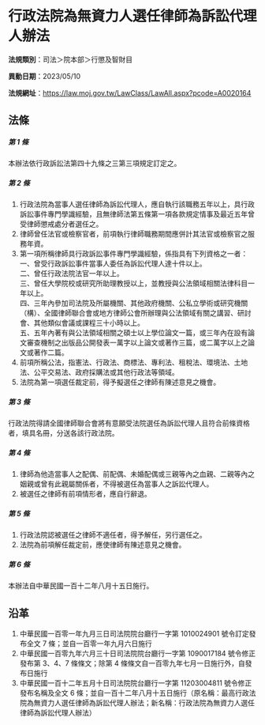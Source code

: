 # 行政法院為無資力人選任律師為訴訟代理人辦法




**法規類別**：司法＞院本部＞行懲及智財目

**異動日期**：2023/05/10  

**法規網址**：https://law.moj.gov.tw/LawClass/LawAll.aspx?pcode=A0020164



## 法條
##### 第 1 條
本辦法依行政訴訟法第四十九條之三第三項規定訂定之。

##### 第 2 條
1. 行政法院為當事人選任律師為訴訟代理人，應自執行該職務五年以上，具行政訴訟事件專門學識經驗，且無律師法第五條第一項各款規定情事及最近五年曾受律師懲戒處分者選任之。
1. 律師曾任法官或檢察官者，前項執行律師職務期間應併計其法官或檢察官之服務年資。
1. 第一項所稱律師具行政訴訟事件專門學識經驗，係指具有下列資格之一者：  
一、曾受行政訴訟事件當事人委任為訴訟代理人達十件以上。  
二、曾任行政法院法官一年以上。  
三、曾任大學院校或研究所助理教授以上，並教授與公法領域相關法律科目一年以上。  
四、三年內參加司法院及所屬機關、其他政府機關、公私立學術或研究機關（構）、全國律師聯合會或地方律師公會所辦理與公法領域有關之講習、研討會、其他類似會議或課程三十小時以上。  
五、五年內著有與公法領域相關之碩士以上學位論文一篇，或三年內在設有論文審查機制之出版品公開發表一萬字以上論文或著作三篇，或二萬字以上之論文或著作二篇。
1. 前項所稱公法，指憲法、行政法、商標法、專利法、租稅法、環境法、土地法、公平交易法、政府採購法或其他行政法等領域。
1. 法院為第一項選任裁定前，得予擬選任之律師有陳述意見之機會。

##### 第 3 條
行政法院得請全國律師聯合會將有意願受法院選任為訴訟代理人且符合前條資格者，填具名冊，分送各該行政法院。

##### 第 4 條
1. 律師為他造當事人之配偶、前配偶、未婚配偶或三親等內之血親、二親等內之姻親或曾有此親屬關係者，不得被選任為當事人之訴訟代理人。
1. 被選任之律師有前項情形者，應自行辭退。

##### 第 5 條
1. 行政法院認被選任之律師不適任者，得予解任，另行選任之。
1. 法院為前項解任裁定前，應使律師有陳述意見之機會。

##### 第 6 條
本辦法自中華民國一百十二年八月十五日施行。

## 沿革
1. 中華民國一百零一年九月三日司法院院台廳行一字第 1010024901 號令訂定發布全文 7  條；並自一百零一年九月六日施行
1. 中華民國一百零九年六月三十日司法院院台廳行一字第 1090017184 號令修正發布第 3、4、7  條條文；除第 4  條條文自一百零九年七月一日施行外，自發布日施行
1. 中華民國一百十二年五月十日司法院院台廳行一字第 11203004811  號令修正發布名稱及全文 6  條；並自一百十二年八月十五日施行（原名稱：最高行政法院為無資力人選任律師為訴訟代理人辦法；新名稱：行政法院為無資力人選任律師為訴訟代理人辦法）
